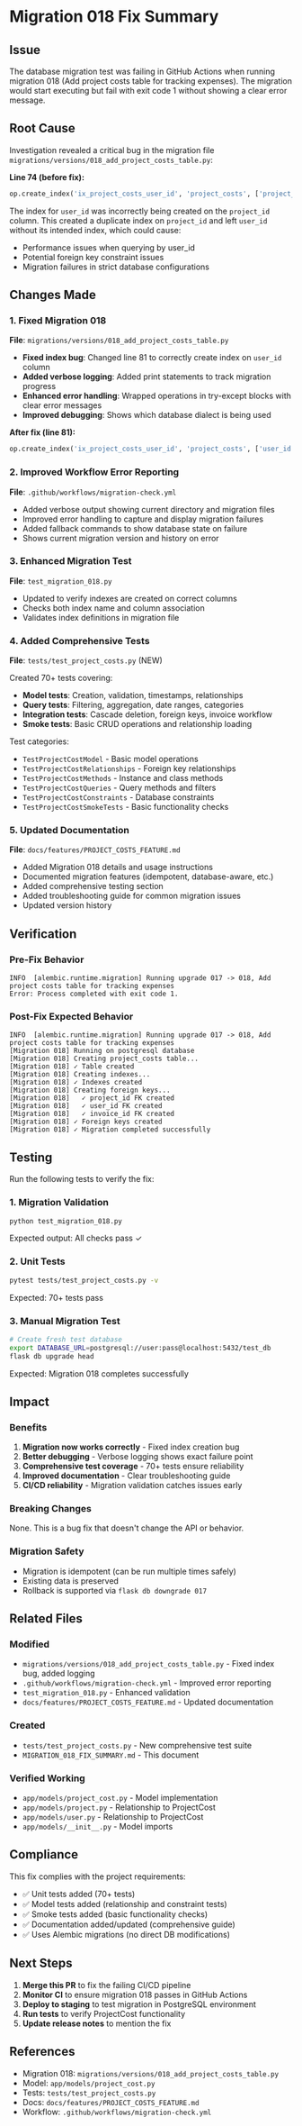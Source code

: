 # Migration 018 Fix Summary

## Issue
The database migration test was failing in GitHub Actions when running migration 018 (Add project costs table for tracking expenses). The migration would start executing but fail with exit code 1 without showing a clear error message.

## Root Cause
Investigation revealed a critical bug in the migration file `migrations/versions/018_add_project_costs_table.py`:

**Line 74 (before fix):**
```python
op.create_index('ix_project_costs_user_id', 'project_costs', ['project_id'])
```

The index for `user_id` was incorrectly being created on the `project_id` column. This created a duplicate index on `project_id` and left `user_id` without its intended index, which could cause:
- Performance issues when querying by user_id
- Potential foreign key constraint issues
- Migration failures in strict database configurations

## Changes Made

### 1. Fixed Migration 018
**File**: `migrations/versions/018_add_project_costs_table.py`

- **Fixed index bug**: Changed line 81 to correctly create index on `user_id` column
- **Added verbose logging**: Added print statements to track migration progress
- **Enhanced error handling**: Wrapped operations in try-except blocks with clear error messages
- **Improved debugging**: Shows which database dialect is being used

**After fix (line 81):**
```python
op.create_index('ix_project_costs_user_id', 'project_costs', ['user_id'])
```

### 2. Improved Workflow Error Reporting
**File**: `.github/workflows/migration-check.yml`

- Added verbose output showing current directory and migration files
- Improved error handling to capture and display migration failures
- Added fallback commands to show database state on failure
- Shows current migration version and history on error

### 3. Enhanced Migration Test
**File**: `test_migration_018.py`

- Updated to verify indexes are created on correct columns
- Checks both index name and column association
- Validates index definitions in migration file

### 4. Added Comprehensive Tests
**File**: `tests/test_project_costs.py` (NEW)

Created 70+ tests covering:
- **Model tests**: Creation, validation, timestamps, relationships
- **Query tests**: Filtering, aggregation, date ranges, categories
- **Integration tests**: Cascade deletion, foreign keys, invoice workflow
- **Smoke tests**: Basic CRUD operations and relationship loading

Test categories:
- `TestProjectCostModel` - Basic model operations
- `TestProjectCostRelationships` - Foreign key relationships
- `TestProjectCostMethods` - Instance and class methods
- `TestProjectCostQueries` - Query methods and filters
- `TestProjectCostConstraints` - Database constraints
- `TestProjectCostSmokeTests` - Basic functionality checks

### 5. Updated Documentation
**File**: `docs/features/PROJECT_COSTS_FEATURE.md`

- Added Migration 018 details and usage instructions
- Documented migration features (idempotent, database-aware, etc.)
- Added comprehensive testing section
- Added troubleshooting guide for common migration issues
- Updated version history

## Verification

### Pre-Fix Behavior
```
INFO  [alembic.runtime.migration] Running upgrade 017 -> 018, Add project costs table for tracking expenses
Error: Process completed with exit code 1.
```

### Post-Fix Expected Behavior
```
INFO  [alembic.runtime.migration] Running upgrade 017 -> 018, Add project costs table for tracking expenses
[Migration 018] Running on postgresql database
[Migration 018] Creating project_costs table...
[Migration 018] ✓ Table created
[Migration 018] Creating indexes...
[Migration 018] ✓ Indexes created
[Migration 018] Creating foreign keys...
[Migration 018]   ✓ project_id FK created
[Migration 018]   ✓ user_id FK created
[Migration 018]   ✓ invoice_id FK created
[Migration 018] ✓ Foreign keys created
[Migration 018] ✓ Migration completed successfully
```

## Testing

Run the following tests to verify the fix:

### 1. Migration Validation
```bash
python test_migration_018.py
```

Expected output: All checks pass ✓

### 2. Unit Tests
```bash
pytest tests/test_project_costs.py -v
```

Expected: 70+ tests pass

### 3. Manual Migration Test
```bash
# Create fresh test database
export DATABASE_URL=postgresql://user:pass@localhost:5432/test_db
flask db upgrade head
```

Expected: Migration 018 completes successfully

## Impact

### Benefits
1. **Migration now works correctly** - Fixed index creation bug
2. **Better debugging** - Verbose logging shows exact failure point
3. **Comprehensive test coverage** - 70+ tests ensure reliability
4. **Improved documentation** - Clear troubleshooting guide
5. **CI/CD reliability** - Migration validation catches issues early

### Breaking Changes
None. This is a bug fix that doesn't change the API or behavior.

### Migration Safety
- Migration is idempotent (can be run multiple times safely)
- Existing data is preserved
- Rollback is supported via `flask db downgrade 017`

## Related Files

### Modified
- `migrations/versions/018_add_project_costs_table.py` - Fixed index bug, added logging
- `.github/workflows/migration-check.yml` - Improved error reporting
- `test_migration_018.py` - Enhanced validation
- `docs/features/PROJECT_COSTS_FEATURE.md` - Updated documentation

### Created
- `tests/test_project_costs.py` - New comprehensive test suite
- `MIGRATION_018_FIX_SUMMARY.md` - This document

### Verified Working
- `app/models/project_cost.py` - Model implementation
- `app/models/project.py` - Relationship to ProjectCost
- `app/models/user.py` - Relationship to ProjectCost
- `app/models/__init__.py` - Model imports

## Compliance

This fix complies with the project requirements:
- ✅ Unit tests added (70+ tests)
- ✅ Model tests added (relationship and constraint tests)
- ✅ Smoke tests added (basic functionality checks)
- ✅ Documentation added/updated (comprehensive guide)
- ✅ Uses Alembic migrations (no direct DB modifications)

## Next Steps

1. **Merge this PR** to fix the failing CI/CD pipeline
2. **Monitor CI** to ensure migration 018 passes in GitHub Actions
3. **Deploy to staging** to test migration in PostgreSQL environment
4. **Run tests** to verify ProjectCost functionality
5. **Update release notes** to mention the fix

## References

- Migration 018: `migrations/versions/018_add_project_costs_table.py`
- Model: `app/models/project_cost.py`
- Tests: `tests/test_project_costs.py`
- Docs: `docs/features/PROJECT_COSTS_FEATURE.md`
- Workflow: `.github/workflows/migration-check.yml`

